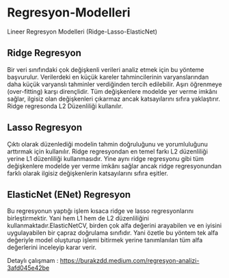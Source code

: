 # Regresyon-Modelleri
Lineer Regresyon Modelleri (Ridge-Lasso-ElasticNet)
## Ridge Regresyon
Bir veri sınıfındaki çok değişkenli verileri analiz etmek için bu yönteme başvurulur. Verilerdeki en küçük kareler tahmincilerinin varyanslarından daha küçük varyanslı tahminler verdiğinden tercih edilebilir. Aşırı öğrenmeye (over-fitting) karşı dirençlidir. Tüm değişkenlere modelde yer verme imkânı sağlar, ilgisiz olan değişkenleri çıkarmaz ancak katsayılarını sıfıra yaklaştırır. Ridge regresonda L2 Düzenliliği kullanılır.

## Lasso Regresyon
Çıktı olarak düzenlediği modelin tahmin doğruluğunu ve yorumluluğunu arttırmak için kullanılır. Ridge regresyondan en temel farkı L2 düzenliliği yerine L1 düzenliliği kullanmasıdır. Yine aynı ridge regresyonu gibi tüm değişkenlere modelde yer verme imkânı sağlar ancak ridge regresyonundan farklı olarak ilgisiz değişkenlerin katsayılarını sıfıra eşitler.

## ElasticNet (ENet) Regresyon

Bu regresyonun yaptığı işlem kısaca ridge ve lasso regresyonlarını birleştirmektir. Yani hem L1 hem de L2 düzenliliğini kullanmaktadır.ElasticNetCV, birden çok alfa değerini arayabilen ve en iyisini uygulayabilen bir çapraz doğrulama sınıfıdır. Yani özetle bu yöntem tek alfa değeriyle model oluşturup işlemi bitirmek yerine tanımlanılan tüm alfa değerlerini inceleyip karar verir.

Detaylı çalışmam : https://burakzdd.medium.com/regresyon-analizi-3afd045e42be 
